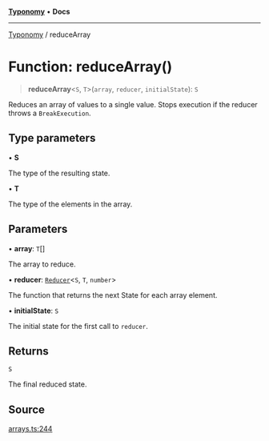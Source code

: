 [**Typonomy**](../README.md) • **Docs**

***

[Typonomy](../globals.md) / reduceArray

# Function: reduceArray()

> **reduceArray**\<`S`, `T`\>(`array`, `reducer`, `initialState`): `S`

Reduces an array of values to a single value.
Stops execution if the reducer throws a `BreakExecution`.

## Type parameters

• **S**

The type of the resulting state.

• **T**

The type of the elements in the array.

## Parameters

• **array**: `T`[]

The array to reduce.

• **reducer**: [`Reducer`](../type-aliases/Reducer.md)\<`S`, `T`, `number`\>

The function that returns the next State for each array element.

• **initialState**: `S`

The initial state for the first call to `reducer`.

## Returns

`S`

The final reduced state.

## Source

[arrays.ts:244](https://github.com/softcraft-development/typonomy/blob/e1364998248d4274156807a851bf36cc6159b829/src/arrays.ts#L244)
